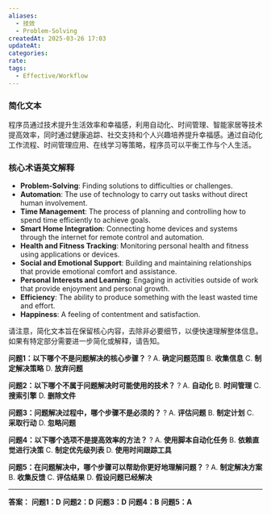 ```yaml
---
aliases:
  - 技效
  - Problem-Solving
createdAt: 2025-03-26 17:03
updateAt: 
categories: 
rate: 
tags:
  - Effective/Workflow
---
```


### 简化文本

程序员通过技术提升生活效率和幸福感，利用自动化、时间管理、智能家居等技术提高效率，同时通过健康追踪、社交支持和个人兴趣培养提升幸福感。通过自动化工作流程、时间管理应用、在线学习等策略，程序员可以平衡工作与个人生活。

### 核心术语英文解释

- **Problem-Solving**: Finding solutions to difficulties or challenges.
- **Automation**: The use of technology to carry out tasks without direct human involvement.
- **Time Management**: The process of planning and controlling how to spend time efficiently to achieve goals.
- **Smart Home Integration**: Connecting home devices and systems through the internet for remote control and automation.
- **Health and Fitness Tracking**: Monitoring personal health and fitness using applications or devices.
- **Social and Emotional Support**: Building and maintaining relationships that provide emotional comfort and assistance.
- **Personal Interests and Learning**: Engaging in activities outside of work that provide enjoyment and personal growth.
- **Efficiency**: The ability to produce something with the least wasted time and effort.
- **Happiness**: A feeling of contentment and satisfaction.

请注意，简化文本旨在保留核心内容，去除非必要细节，以便快速理解整体信息。如果有特定部分需要进一步简化或解释，请告知。

**问题1：以下哪个不是问题解决的核心步骤？**
?
A. **确定问题范围**
B. **收集信息**
C. **制定解决策略**
D. **放弃问题**

**问题2：以下哪个不属于问题解决时可能使用的技术？**
?
A. **自动化**
B. **时间管理**
C. **搜索引擎**
D. **删除文件**

**问题3：问题解决过程中，哪个步骤不是必须的？**
?
A. **评估问题**
B. **制定计划**
C. **采取行动**
D. **忽略问题**

**问题4：以下哪个选项不是提高效率的方法？**
?
A. **使用脚本自动化任务**
B. **依赖直觉进行决策**
C. **制定优先级列表**
D. **使用时间跟踪工具**

**问题5：在问题解决中，哪个步骤可以帮助你更好地理解问题？**
?
A. **制定解决方案**
B. **收集反馈**
C. **评估结果**
D. **假设问题已经解决**

---

**答案：**
**问题1：D**
**问题2：D**
**问题3：D**
**问题4：B**
**问题5：A**

